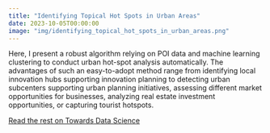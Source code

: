 ```yaml
---
title: "Identifying Topical Hot Spots in Urban Areas"
date: 2023-10-05T00:00:00
image: "img/identifying_topical_hot_spots_in_urban_areas.png"
---
```


Here, I present a robust algorithm relying on POI data and machine learning clustering to conduct urban hot-spot analysis automatically. The advantages of such an easy-to-adopt method range from identifying local innovation hubs supporting innovation planning to detecting urban subcenters supporting urban planning initiatives, assessing different market opportunities for businesses, analyzing real estate investment opportunities, or capturing tourist hotspots.


<!--more-->


[Read the rest on Towards Data Science](https://towardsdatascience.com/identifying-topical-hot-spots-in-urban-areas-3c47cde5ae10)
